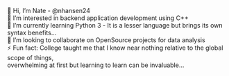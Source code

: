 👋 Hi, I’m Nate - @nhansen24 <br>
👀 I’m interested in backend application development using C++ <br>
🌱 I’m currently learning Python 3 - It is a lesser language but brings its own syntax benefits... <br>
💞️ I’m looking to collaborate on OpenSource projects for data analysis <br>
⚡ Fun fact: College taught me that I know near nothing relative to the global scope of things, <br>overwhelming at first but learning to learn can be invaluable...

<!---
nhansen24/nhansen24 is a ✨ special ✨ repository because its `README.md` (this file) appears on your GitHub profile.
You can click the Preview link to take a look at your changes.
--->
